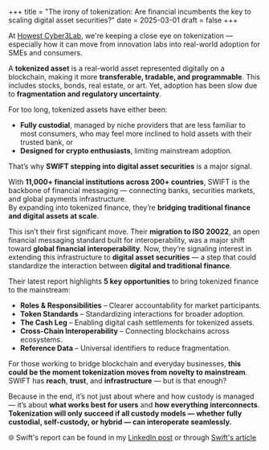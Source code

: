 +++
title = "The irony of tokenization: Are financial incumbents the key to scaling digital asset securities?"
date = 2025-03-01
draft = false
+++

At [Howest Cyber3Lab](https://www.cyber3lab.be/), we're keeping a close eye on tokenization — especially how it can move from innovation labs into real-world adoption for SMEs and consumers.

A **tokenized asset** is a real-world asset represented digitally on a blockchain, making it more **transferable, tradable, and programmable**. This includes stocks, bonds, real estate, or art. Yet, adoption has been slow due to **fragmentation and regulatory uncertainty**.

For too long, tokenized assets have either been:
- **Fully custodial**, managed by niche providers that are less familiar to most consumers, who may feel more inclined to hold assets with their trusted bank, or  
- **Designed for crypto enthusiasts**, limiting mainstream adoption.

That’s why **SWIFT stepping into digital asset securities** is a major signal.

With **11,000+ financial institutions across 200+ countries**, SWIFT is the backbone of financial messaging — connecting banks, securities markets, and global payments infrastructure.  
By expanding into tokenized finance, they’re **bridging traditional finance and digital assets at scale**.

This isn’t their first significant move. Their **migration to ISO 20022**, an open financial messaging standard built for interoperability, was a major shift toward **global financial interoperability**. Now, they’re signaling interest in extending this infrastructure to **digital asset securities** — a step that could standardize the interaction between **digital and traditional finance**.

Their latest report highlights **5 key opportunities** to bring tokenized finance to the mainstream:

- **Roles & Responsibilities** – Clearer accountability for market participants.  
- **Token Standards** – Standardizing interactions for broader adoption.  
- **The Cash Leg** – Enabling digital cash settlements for tokenized assets.  
- **Cross-Chain Interoperability** – Connecting blockchains across ecosystems.  
- **Reference Data** – Universal identifiers to reduce fragmentation.

For those working to bridge blockchain and everyday businesses, **this could be the moment tokenization moves from novelty to mainstream**.  
SWIFT has **reach**, **trust**, and **infrastructure** — but is that enough?

Because in the end, it’s not just about where and how custody is managed — it’s about **what works best for users** and **how everything interconnects**.  
**Tokenization will only succeed if all custody models — whether fully custodial, self-custody, or hybrid — can interoperate seamlessly.**

🌐 Swift's report can be found in my [LinkedIn post](https://www.linkedin.com/posts/shanedeconinck_swift-connecting-digital-islands-activity-7292086996028542976-Gfkj?utm_source=share&utm_medium=member_desktop&rcm=ACoAAAjP1-wB57TFLEnLFVsyAeHsFKYt-Xs0KyQ) or through [Swift's article](https://www.swift.com/news-events/news/connecting-digital-islands-paving-way-global-use-cbdcs-and-tokenised-assets)